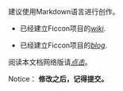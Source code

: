 建议使用Markdown语言进行创作。

* 已经建立Ficcon项目的[*wiki*](https://github.com/scorpiohw/Ficcon/wiki).

* 已经建立Ficcon项目的[*blog*](http://ficcon.diandian.com/).

阅读本文档网络版请[*点击*](http://scorpiohw.github.com/Ficcon/)。

Notice：
**修改之后，记得提交。**
	